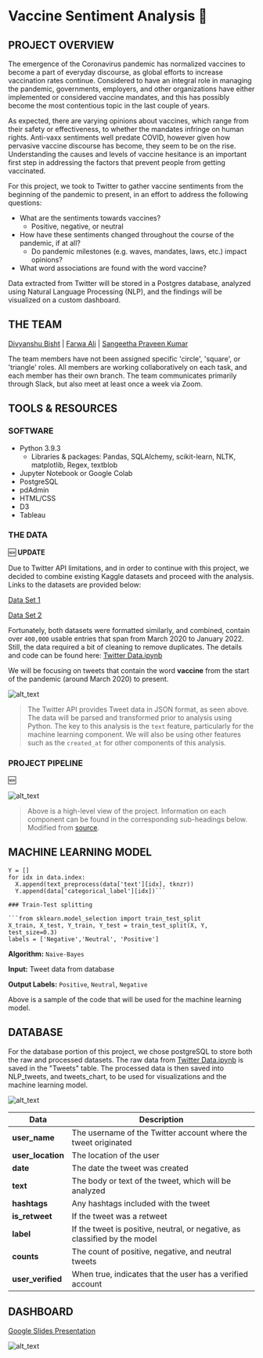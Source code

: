 # Vaccine Sentiment Analysis 💉

## PROJECT OVERVIEW

The emergence of the Coronavirus pandemic has normalized vaccines to become a part of everyday discourse, as global efforts to increase vaccination rates continue. Considered to have an integral role in managing the pandemic, governments, employers, and other organizations have either implemented or considered vaccine mandates, and this has possibly become the most contentious topic in the last couple of years.

As expected, there are varying opinions about vaccines, which range from their safety or effectiveness, to whether the mandates infringe on human rights. Anti-vaxx sentiments well predate COVID, however given how pervasive vaccine discourse has become, they seem to be on the rise. Understanding the causes and levels of vaccine hesitance is an important first step in addressing the factors that prevent people from getting vaccinated.

For this project, we took to Twitter to gather vaccine sentiments from the beginning of the pandemic to present, in an effort to address the following questions:

* What are the sentiments towards vaccines?
  * Positive, negative, or neutral
* How have these sentiments changed throughout the course of the pandemic, if at all?
  * Do pandemic milestones (e.g. waves, mandates, laws, etc.) impact opinions? 
* What word associations are found with the word vaccine?

Data extracted from Twitter will be stored in a Postgres database, analyzed using Natural Language Processing (NLP), and the findings will be visualized on a custom dashboard.

## THE TEAM

[Divyanshu Bisht](https://github.com/div1085) | [Farwa Ali](https://github.com/farwaali08) | [Sangeetha Praveen Kumar](https://github.com/praveen240881)

The team members have not been assigned specific 'circle', 'square', or 'triangle' roles. All members are working collaboratively on each task, and each member has their own branch. The team communicates primarily through Slack, but also meet at least once a week via Zoom.

## TOOLS & RESOURCES

### SOFTWARE

* Python 3.9.3
  * Libraries & packages: Pandas, SQLAlchemy, scikit-learn, NLTK, matplotlib, Regex, textblob
* Jupyter Notebook or Google Colab
* PostgreSQL 
* pdAdmin
* HTML/CSS
* D3
* Tableau

### THE DATA

:new: **UPDATE** 

Due to Twitter API limitations, and in order to continue with this project, we decided to combine existing Kaggle datasets and proceed with the analysis. Links to the datasets are provided below:

[Data Set 1](https://www.kaggle.com/gpreda/all-covid19-vaccines-tweets?select=vaccination_all_tweets.csv)

[Data Set 2](https://www.kaggle.com/kaushiksuresh147/covidvaccine-tweets)

Fortunately, both datasets were formatted similarly, and combined, contain over `400,000` usable entries that span from March 2020 to January 2022. Still, the data required a bit of cleaning to remove duplicates. The details and code can be found here: [Twitter Data.ipynb](https://github.com/Group-5-Final-Project/Final-Project/blob/602bb543cc603b79eb2f4a06d4dd8a82b9bcb2ab/Twitter%20Data.ipynb)

We will be focusing on tweets that contain the word **vaccine** from the start of the pandemic (around March 2020) to present.

![alt_text](https://user-images.githubusercontent.com/89050277/149606858-8295d3f2-ab25-45bc-bf8e-df773f423473.jpg)
 
 > The Twitter API provides Tweet data in JSON format, as seen above. The data will be parsed and transformed prior to analysis using Python. The key to this analysis is the `text` feature, particularly for the machine learning component. We will also be using other features such as the `created_at` for other components of this analysis.


### PROJECT PIPELINE

:new:

![alt_text](https://user-images.githubusercontent.com/89050277/150654177-e4eac62d-9f36-4732-a4ad-493b5069a825.jpg)

> Above is a high-level view of the project. Information on each component can be found in the corresponding sub-headings below.
> Modified from [source](https://www.splunk.com/en_us/blog/it/sentiment-analysis-of-tweets-using-apache-pulsar.html).
 

## MACHINE LEARNING MODEL

```X = []
Y = []
for idx in data.index:
  X.append(text_preprocess(data['text'][idx], tknzr))
  Y.append(data['categorical_label'][idx])```
  
### Train-Test splitting

```from sklearn.model_selection import train_test_split
X_train, X_test, Y_train, Y_test = train_test_split(X, Y, test_size=0.3)
labels = ['Negative','Neutral', 'Positive']
```

**Algorithm:** `Naive-Bayes`

**Input:** Tweet data from database

**Output Labels:** `Positive`, `Neutral`, `Negative`

Above is a sample of the code that will be used for the machine learning model. 

## DATABASE

For the database portion of this project, we chose postgreSQL to store both the raw and processed datasets. The raw data from [Twitter Data.ipynb](https://github.com/Group-5-Final-Project/Final-Project/blob/64dac68ad1fa2f064f81b6050a1aceaaf959845e/Twitter%20Data.ipynb) is saved in the "Tweets" table. The processed data is then saved into NLP_tweets, and tweets_chart, to be used for visualizations and the machine learning model.

![alt_text](https://user-images.githubusercontent.com/89050277/150890145-a24d935b-bb8a-4048-a5e4-4ba22bc501c9.jpg)



| **Data**      |**Description**|
| ------------- | ------------- |
| **user_name**     | The username of the Twitter account where the tweet originated |
| **user_location** | The location of the user|
| **date**          | The date the tweet was created  |
| **text**          | The body or text of the tweet, which will be analyzed  |
| **hashtags**      | Any hashtags included with the tweet  |
| **is_retweet**    | If the tweet was a retweet  |
| **label**         | If the tweet is positive, neutral, or negative, as classified by the model  |
| **counts**        | The count of positive, negative, and neutral tweets  |
| **user_verified** | When true, indicates that the user has a verified account  |


## DASHBOARD

[Google Slides Presentation](https://docs.google.com/presentation/d/1l5rIX7Nb_9dEN95sjcQNQWVZQ4opuhJLGZfmjViJZgA/present?slide=id.gc6f80d1ff_0_0)

![alt_text](https://user-images.githubusercontent.com/89050277/149342404-364b67d3-54ff-4646-af82-28fee2670027.jpg)

